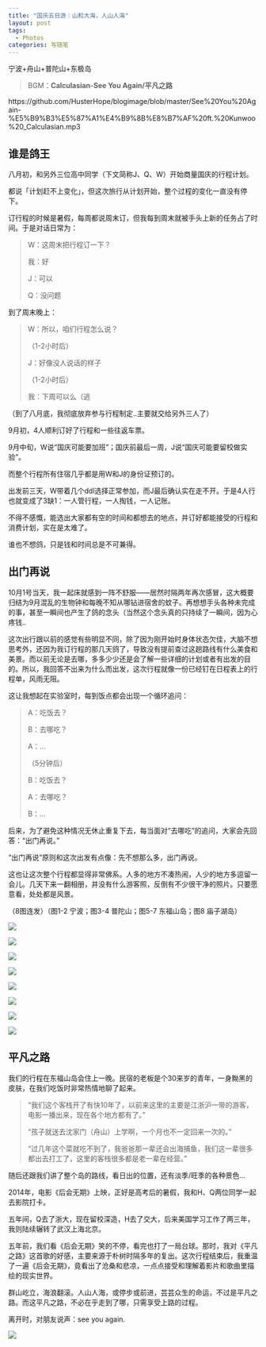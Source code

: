 ```yaml
---
title: "国庆五日游｜山和大海，人山人海"
layout: post
tags:
  - Photos
categories: 写随笔
---
```


宁波+舟山+普陀山+东极岛

<!-- more -->

> BGM：**Calculasian-See You Again/平凡之路**

<p>https://github.com/HusterHope/blogimage/blob/master/See%20You%20Again-%E5%B9%B3%E5%87%A1%E4%B9%8B%E8%B7%AF%20ft.%20Kunwoo%20_Calculasian.mp3</p>

## 谁是鸽王

八月初，和另外三位高中同学（下文简称J、Q、W）开始商量国庆的行程计划。

都说「计划赶不上变化」，但这次旅行从计划开始，整个过程的变化一直没有停下。

订行程的时候是暑假，每周都说周末订，但我每到周末就被手头上新的任务占了时间。于是对话日常为：

> W：这周末把行程订一下？
>
> 我：好
>
> J：可以
>
> Q：没问题

到了周末晚上：

> W：所以，咱们行程怎么说？
>
> （1-2小时后）
>
> J：好像没人说话的样子
>
> （1-2小时后）
>
> 我：下周可以么（逃

（到了八月底，我彻底放弃参与行程制定..主要就交给另外三人了）

9月初，4人顺利订好了行程和一些往返车票。

9月中旬，W说“国庆可能要加班”；国庆前最后一周，J说“国庆可能要留校做实验”。

而整个行程所有住宿几乎都是用W和J的身份证预订的。

出发前三天，W带着几个ddl选择正常参加，而J最后确认实在走不开。于是4人行也就变成了3缺1：一人管行程，一人掏钱，一人记账。

不得不感慨，能选出大家都有空的时间和都想去的地点，并订好都能接受的行程和消费计划，实在是太难了。

谁也不想鸽，只是钱和时间总是不可兼得。

## 出门再说

10月1号当天，我一起床就感到一阵不舒服——居然时隔两年再次感冒，这大概要归结为9月混乱的生物钟和每晚不知从哪钻进宿舍的蚊子。再想想手头各种未完成的事，甚至一瞬间也产生了鸽的念头（当然这个念头真的只持续了一瞬间，因为心疼钱..

这次出行跟以前的感觉有些明显不同，除了因为刚开始时身体状态欠佳，大脑不想思考外，还因为我订行程的那几天鸽了，导致没有提前查过这趟路线有什么美食和美景。而以前无论是去哪，多多少少还是会了解一些详细的计划或者有出发的目的。所以，我回答不出来为什么而出发，这次行程就像一份已经钉在日程表上的行程单，风雨无阻。

这让我想起在实验室时，每到饭点都会出现一个循环追问：

> A：吃饭去？
>
> B：去哪吃？
>
> A：...
>
> （5分钟后）
>
> B：吃饭去？
>
> A：去哪吃？
>
> B：...

后来，为了避免这种情况无休止重复下去，每当面对“去哪吃”的追问，大家会先回答：“出门再说。”

“出门再说”原则和这次出发有点像：先不想那么多，出门再说。

这也让这次整个行程都显得非常佛系。人多的地方不凑热闹，人少的地方多逗留一会儿。几天下来一翻相册，并没有什么游客照，反倒有不少很干净的照片。只要愿意看，处处都是风景。

（8图连发）（图1-2 宁波；图3-4 普陀山；图5-7 东福山岛；图8 庙子湖岛）

![](https://github.com/HusterHope/blogimage/raw/master/20191007-1.jpg)

![](https://github.com/HusterHope/blogimage/raw/master/20191007-2.jpg)

![](https://github.com/HusterHope/blogimage/raw/master/20191007-3.jpg)

![](https://github.com/HusterHope/blogimage/raw/master/20191007-4.jpg)

![](https://github.com/HusterHope/blogimage/raw/master/20191007-5.jpg)

![](https://github.com/HusterHope/blogimage/raw/master/20191007-6.jpg)

![](https://github.com/HusterHope/blogimage/raw/master/20191007-7.jpg)

![](https://github.com/HusterHope/blogimage/raw/master/20191007-8.jpg)

## 平凡之路

我们的行程在东福山岛会住上一晚。民宿的老板是个30来岁的青年，一身黝黑的皮肤，在我们吃饭时非常热情地聊了起来。

> “我们这个客栈开了有快10年了，以前来这里的主要是江浙沪一带的游客，电影一播出来，现在各个地方都有了。”
>
> “孩子就送去沈家门（舟山）上学啊，一个月也不一定回来一次的。”
>
> “过几年这个菜就吃不到了，我爸爸那一辈还会出海捕鱼，我们这一辈很多都出去打工了，这里的客栈很多都是老一辈在经营。”

随后还跟我们讲了整个岛的路线，看日出的位置，还有淡季/旺季的各种景色...

2014年，电影《后会无期》上映，正好是高考后的暑假，我和H、Q两位同学一起去影院打卡。

五年间，Q去了浙大，现在留校深造，H去了交大，后来美国学习工作了两三年，我则陆续辗转了武汉上海北京。

五年前，我们看《后会无期》笑的不停，看完也打了一局台球。那时，我对《平凡之路》这首歌的好感，主要来源于朴树时隔多年的复出。这次行程结束后，我重温了一遍《后会无期》，竟看出了沧桑和悲凉，一点点接受和理解着影片和歌曲里描绘的现实世界。

群山屹立，海浪翻滚。人山人海，或停步或前进，芸芸众生的命运，不过是平凡之路。而这平凡之路，不必在乎走到了哪，只需享受上路的过程。

离开时，对朋友说声：see you again.

![](https://github.com/HusterHope/blogimage/raw/master/20191007-9.jpg)